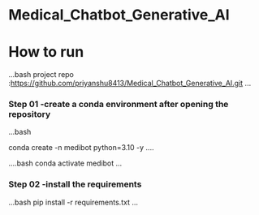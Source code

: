 # Medical_Chatbot_Generative_AI

# How to run 

...bash
project repo :https://github.com/priyanshu8413/Medical_Chatbot_Generative_AI.git
...

### Step 01 -create a conda environment after opening the repository

...bash 

conda create -n medibot python=3.10 -y
....

....bash
conda activate medibot
...

### Step 02 -install the requirements
...bash
pip install -r requirements.txt
...